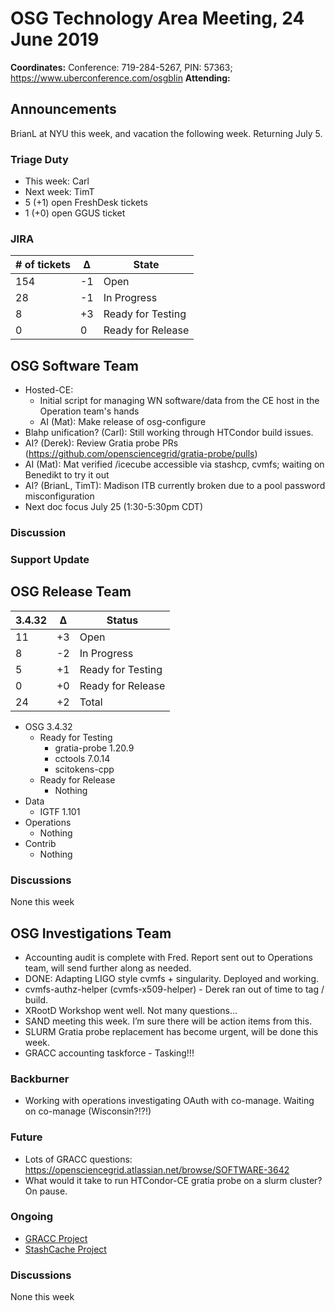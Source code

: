 # OSG Technology Area Meeting, 24 June 2019

**Coordinates:** Conference: 719-284-5267, PIN: 57363; <https://www.uberconference.com/osgblin>
**Attending:** 
<!--BrianL, Carl, Diego, Edgar, Marco Mambelli, Marian, Mat, TimT-->


## Announcements

BrianL at NYU this week, and vacation the following week. Returning July 5.


### Triage Duty

-   This week: Carl
-   Next week: TimT
-   5 (+1) open FreshDesk tickets
-   1 (+0) open GGUS ticket


### JIRA

| # of tickets | &Delta; | State             |
|------------- |-------- |------------------ |
| 154          | -1      | Open              |
| 28           | -1      | In Progress       |
| 8            | +3      | Ready for Testing |
| 0            |  0      | Ready for Release |


## OSG Software Team

-   Hosted-CE:
    -   Initial script for managing WN software/data from the CE host in the Operation team's hands
    -   AI (Mat): Make release of osg-configure
-   Blahp unification? (Carl): Still working through HTCondor build issues.
-   AI? (Derek): Review Gratia probe PRs (<https://github.com/opensciencegrid/gratia-probe/pulls>)
-   AI (Mat): Mat verified /icecube accessible via stashcp, cvmfs;
        waiting on Benedikt to try it out
-   AI? (BrianL, TimT): Madison ITB currently broken due to a pool password misconfiguration
-   Next doc focus July 25 (1:30-5:30pm CDT)


### Discussion



### Support Update



## OSG Release Team

| 3.4.32 | &Delta; | Status            |
|------ |------- |----------------- |
| 11     | +3      | Open              |
| 8      | -2      | In Progress       |
| 5      | +1      | Ready for Testing |
| 0      | +0      | Ready for Release |
| 24     | +2      | Total             |

-   OSG 3.4.32  
    -   Ready for Testing  
        -   gratia-probe 1.20.9
        -   cctools 7.0.14
        -   scitokens-cpp
    -   Ready for Release
        -   Nothing
-   Data  
    -   IGTF 1.101
-   Operations  
    -   Nothing
-   Contrib  
    -   Nothing

### Discussions

None this week


## OSG Investigations Team

-   Accounting audit is complete with Fred. Report sent out to Operations team, will send further along as needed.
-   DONE: Adapting LIGO style cvmfs + singularity. Deployed and working.
-   cvmfs-authz-helper (cvmfs-x509-helper) - Derek ran out of time to tag / build.
-   XRootD Workshop went well.  Not many questions…
-   SAND meeting this week.  I’m sure there will be action items from this.
-   SLURM Gratia probe replacement has become urgent, will be done this week.
-   GRACC accounting taskforce - Tasking!!!


### Backburner

-   Working with operations investigating OAuth with co-manage.  Waiting on co-manage (Wisconsin?!?!)


### Future

-   Lots of GRACC questions: <https://opensciencegrid.atlassian.net/browse/SOFTWARE-3642>
-   What would it take to run HTCondor-CE gratia probe on a slurm cluster?  On pause.


### Ongoing

-   [GRACC Project](https://opensciencegrid.atlassian.net/projects/GRACC)
-   [StashCache Project](http://opensciencegrid.org/docs/data/stashcache/overview/)


### Discussions

None this week
